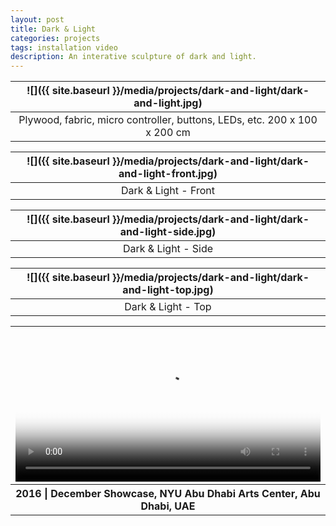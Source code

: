 ```yaml
---
layout: post
title: Dark & Light
categories: projects
tags: installation video
description: An interative sculpture of dark and light.
---
```


![]({{ site.baseurl }}/media/projects/dark-and-light/dark-and-light.jpg) |
:----------: |
Plywood, fabric, micro controller, buttons, LEDs, etc. 200 x 100 x 200 cm |

![]({{ site.baseurl }}/media/projects/dark-and-light/dark-and-light-front.jpg) |
:----------: |
Dark & Light - Front |

![]({{ site.baseurl }}/media/projects/dark-and-light/dark-and-light-side.jpg) |
:----------: |
Dark & Light - Side |

![]({{ site.baseurl }}/media/projects/dark-and-light/dark-and-light-top.jpg) |
:----------: |
Dark & Light - Top |

<table style="width: 100%;">
  <thead><tr><th>
    <video controls width="100%" preload="auto" poster="{{ site.baseurl }}/media/projects/dark-and-light/dark-and-light-video.jpg">
      <source src="{{ site.baseurl }}/media/projects/dark-and-light/dark-and-light-video.mp4" type='video/mp4'>
    </video>
  </th></tr></thead>
  <tbody><tr style="text-align: center;"><th>
    2016 | December Showcase, NYU Abu Dhabi Arts Center, Abu Dhabi, UAE
  </th></tr></tbody>
</table>
